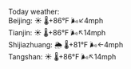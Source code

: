 Today weather:  
Beijing: ☀️ 🌡️+86°F 🌬️↙4mph  
Tianjin: ☀️ 🌡️+86°F 🌬️↖14mph  
Shijiazhuang: 🌦 🌡️+81°F 🌬️←4mph  
Tangshan: ☀️ 🌡️+86°F 🌬️↖14mph  
